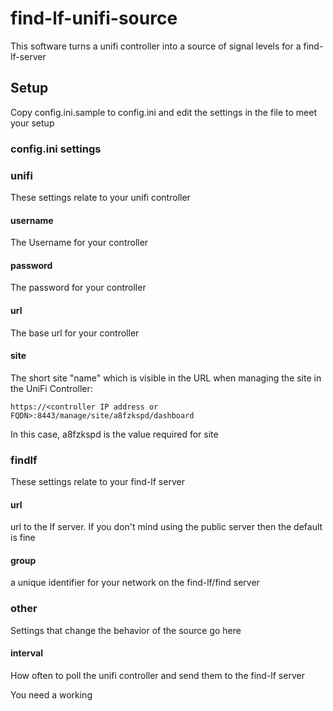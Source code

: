 # find-lf-unifi-source
This software turns a unifi controller into a source of signal levels for a find-lf-server

## Setup
Copy config.ini.sample to config.ini and edit the settings in the file to meet your setup

### config.ini settings
### unifi
These settings relate to your unifi controller

#### username
The Username for your controller

#### password
The password for your controller

#### url
The base url for your controller

#### site
The short site "name" which is visible in the URL when managing the site in the UniFi Controller:

`https://<controller IP address or FQDN>:8443/manage/site/a8fzkspd/dashboard`

In this case, a8fzkspd is the value required for site

### findlf
These settings relate to your find-lf server

#### url
url to the lf server. If you don't mind using the public server then the default is fine

#### group
a unique identifier for your network on the find-lf/find server

### other
Settings that change the behavior of the source go here

#### interval
How often to poll the unifi controller and send them to the find-lf server


You need a working
